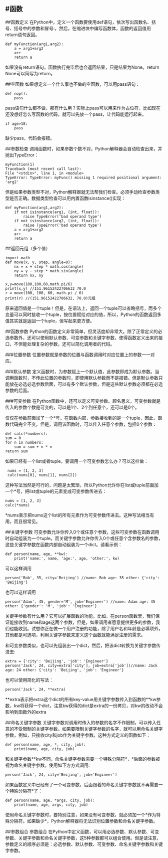 #函数
------------
##函数定义
在Python中，定义一个函数要使用def语句，依次写出函数名、括号、括号中的参数和冒号:，然后，在缩进块中编写函数体，函数的返回值用return语句返回。

    def myFunction(arg1,arg2):
        a = arg1+arg2
        a++
        return a

如果没有return语句，函数执行完毕后也会返回结果，只是结果为None。return None可以简写为return。

##空函数
如果想定义一个什么事也不做的空函数，可以用pass语句：
    
    def nop():
        pass

pass语句什么都不做，那有什么用？实际上pass可以用来作为占位符，比如现在还没想好怎么写函数的代码，就可以先放一个pass，让代码能运行起来。

    if age>18:
        pass
缺少pass，代码会报错。

##参数检查
调用函数时，如果参数个数不对，Python解释器会自动检查出来，并抛出TypeError：

    myFunction(1)
    Traceback (most recent call last):
    File "<stdin>", line 1, in <module>
    TypeError: TypeError: myFunc() missing 1 required positional argument: 'arg2'
但是如果参数类型不对，Python解释器就无法帮我们检查。必须手动检查参数类型是否正确。数据类型检查可以用内置函数isinstance()实现：

    def myFunction(arg1,arg2):
        if not isinstance(arg1, (int, float)):
            raise TypeError('bad operand type')
        if not isinstance(arg2, (int, float)):
            raise TypeError('bad operand type')
        a = arg1+arg2
        a++
        return a

##返回元组（多个值）

    import math
    def move(x, y, step, angle=0):
        nx = x + step * math.cos(angle)
        ny = y - step * math.sin(angle)
        return nx, ny

    x,y=move(100,100,60,math.pi/6)
    print(x,y) //151.96152422706632 70.0
    r = move(100, 100, 60, math.pi / 6)
    print(r) //(151.96152422706632, 70.0)元组
原来返回值是一个tuple！但是，在语法上，返回一个tuple可以省略括号，而多个变量可以同时接收一个tuple，按位置赋给对应的值，所以，Python的函数返回多值其实就是返回一个tuple，但写起来更方便。

##函数参数
Python的函数定义非常简单，但灵活度却非常大。除了正常定义的必选参数外，还可以使用默认参数、可变参数和关键字参数，使得函数定义出来的接口，不但能处理复杂的参数，还可以简化调用者的代码。

###位置参数
位置参数就是参数的位置与函数调用时对应位置上的参数一一对应。

###默认参数
定义函数时，为参数赋上一个默认值，此参数即成为默认参数。当调用函数时，不传此位置的参数时，即使用默认参数而不是报错。但是默认参数只能放在必选必选参数后面，可以有多个默认参数，但是这些默认参数必须都在必选参数的后面。

###可变参数
在Python函数中，还可以定义可变参数。顾名思义，可变参数就是传入的参数个数是可变的，可以是1个、2个到任意个，还可以是0个。

仅仅在参数前面加了一个*号。在函数内部，参数接收到的是一个tuple，因此，函数代码完全不变。但是，调用该函数时，可以传入任意个参数，包括0个参数：

    def calc(*numbers):
    sum = 0
    for n in numbers:
        sum = sum + n * n
    return sum

如果已经有一个list或者tuple，要调用一个可变参数怎么办？可以这样做：

     nums = [1, 2, 3]
     calc(nums[0], nums[1], nums[2])
这种写法当然是可行的，问题是太繁琐，所以Python允许你在list或tuple前面加一个*号，把list或tuple的元素变成可变参数传进去：

    nums = [1, 2, 3]
    calc(*nums)
*nums表示把nums这个list的所有元素作为可变参数传进去。这种写法相当有用，而且很常见。

##关键字参数
可变参数允许你传入0个或任意个参数，这些可变参数在函数调用时自动组装为一个tuple。而关键字参数允许你传入0个或任意个含参数名的参数，这些关键字参数在函数内部自动组装为一个dict。请看示例：

    def person(name, age, **kw):
        print('name:', name, 'age:', age, 'other:', kw)
可以这样调用

    person('Bob', 35, city='Beijing') //name: Bob age: 35 other: {'city': 'Beijing'}
也可以这样调用

    person('Adam', 45, gender='M', job='Engineer') //name: Adam age: 45 other: {'gender': 'M', 'job': 'Engineer'}

关键字参数有什么用？它可以扩展函数的功能。比如，在person函数里，我们保证能接收到name和age这两个参数，但是，如果调用者愿意提供更多的参数，我们也能收到。试想你正在做一个用户注册的功能，除了用户名和年龄是必填项外，其他都是可选项，利用关键字参数来定义这个函数就能满足注册的需求。

和可变参数类似，也可以先组装出一个dict，然后，把该dict转换为关键字参数传进去:

    extra = {'city': 'Beijing', 'job': 'Engineer'}
    person('Jack', 24, city=extra['city'], job=extra['job'])//name: Jack age: 24 other: {'city': 'Beijing', 'job': 'Engineer'}
也可以使用简化的写法：
    
    person('Jack', 24, **extra)

\*\*extra表示把extra这个dict的所有key-value用关键字参数传入到函数的\*\*kw参数，kw将获得一个dict，注意kw获得的dict是extra的一份拷贝，对kw的改动不会影响到函数外的extra

##命名关键字参数
关键字参数对调用时传入的参数的名字不作限制，可以传入任意的不受限制的关键字参数。如果要限制关键字参数的名字，就可以用命名关键字参数，例如，只接收city和job作为关键字参数。这种方式定义的函数如下：

    def person(name, age, *, city, job):
        print(name, age, city, job)
和关键字参数\*\*kw不同，命名关键字参数需要一个特殊分隔符\*，\*后面的参数被视为命名关键字参数。使用如下方方式调用:

    person('Jack', 24, city='Beijing', job='Engineer')
如果函数定义中已经有了一个可变参数，后面跟着的命名关键字参数就不再需要一个特殊分隔符*了：

    def person(name, age, *args, city, job):
        print(name, age, args, city, job)
使用命名关键字参数时，要特别注意，如果没有可变参数，就必须加一个\*作为特殊分隔符。如果缺少\*，Python解释器将无法识别位置参数和命名关键字参数。

##参数组合
参数组合
在Python中定义函数，可以用必选参数、默认参数、可变参数、关键字参数和命名关键字参数，这5种参数都可以组合使用。但是请注意，参数定义的顺序必须是：必选参数、默认参数、可变参数、命名关键字参数和关键字参数。